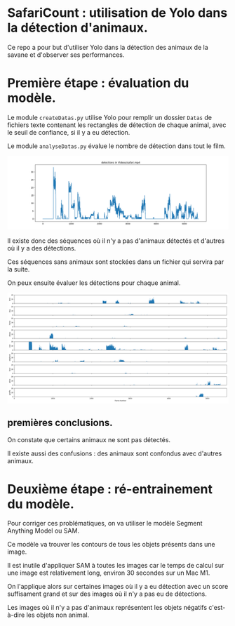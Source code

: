 # SafariCount : utilisation de Yolo dans la détection d'animaux. 

Ce repo a pour but d'utiliser Yolo dans la détection des animaux de la savane et d'observer ses performances. 

# Première étape : évaluation du modèle. 

Le module `createDatas.py` utilise Yolo pour remplir un dossier `Datas` de fichiers texte contenant les rectangles de détection de chaque animal, avec le seuil de confiance, si il y a eu détection. 

Le module `analyseDatas.py` évalue le nombre de détection dans tout le film. 

![Detections Image](Pictures/detections.png)

Il existe donc des séquences où il n'y a pas d'animaux détectés et d'autres où il y a des détections. 

Ces séquences sans animaux sont stockées dans un fichier qui servira par la suite. 

On peux ensuite évaluer les détections pour chaque animal. 

![Detections Image](Pictures/detect_animals.png)

## premières conclusions. 

On constate que certains animaux ne sont pas détectés. 

Il existe aussi des confusions : des animaux sont confondus avec d'autres animaux. 

# Deuxième étape : ré-entrainement du modèle. 

Pour corriger ces problématiques, on va utiliser le modèle Segment Anything Model ou SAM. 

Ce modèle va trouver les contours de tous les objets présents dans une image. 

Il est inutile d'appliquer SAM à toutes les images car le temps de calcul sur une image est relativement long, environ 30 secondes sur un Mac M1. 

On l'applique alors sur certaines images où il y a eu détection avec un score suffisament grand et sur des images où il n'y a pas eu de détections. 

Les images où il n'y a pas d'animaux représentent les objets négatifs c'est-à-dire les objets non animal. 



